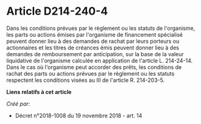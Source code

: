 # Article D214-240-4

Dans les conditions prévues par le règlement ou les statuts de l'organisme, les parts ou actions émises par l'organisme de
financement spécialisé peuvent donner lieu à des demandes de rachat par leurs porteurs ou actionnaires et les titres de
créances émis peuvent donner lieu à des demandes de remboursement par anticipation, sur la base de la valeur liquidative de
l'organisme calculée en application de l'article L. 214-24-14. Dans le cas où l'organisme peut accorder des prêts, les
conditions de rachat des parts ou actions prévues par le règlement ou les statuts respectent les conditions visées au III de
l'article R. 214-203-5.

**Liens relatifs à cet article**

_Créé par_:

  - Décret n°2018-1008 du 19 novembre 2018 - art. 14
